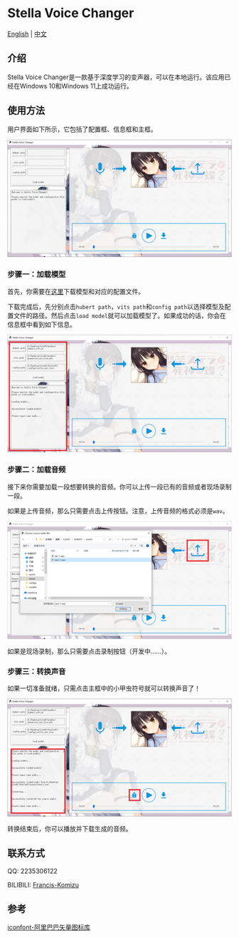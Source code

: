 # Stella Voice Changer

[English](README.md) | [中文](README-zh.md)

## 介绍

Stella Voice Changer是一款基于深度学习的变声器，可以在本地运行。该应用已经在Windows 10和Windows 11上成功运行。


## 使用方法

用户界面如下所示，它包括了配置框、信息框和主框。

[![gui-1](assets/gui-1.png)](assets/gui-1.png)



### 步骤一：加载模型

首先，你需要在[这里](https://github.com/Francis-Komizu/StellaVC-ModelList)下载模型和对应的配置文件。

下载完成后，先分别点击`hubert path`，`vits path`和`config path`以选择模型及配置文件的路径。然后点击`load model`就可以加载模型了。如果成功的话，你会在信息框中看到如下信息。

![gui-2](assets/gui-2.png)



### 步骤二：加载音频

接下来你需要加载一段想要转换的音频。你可以上传一段已有的音频或者现场录制一段。

如果是上传音频，那么只需要点击上传按钮。注意，上传音频的格式必须是`wav`。

![gui-3](assets/gui-3.png)

如果是现场录制，那么只需要点击录制按钮（开发中……）。



### 步骤三：转换声音

如果一切准备就绪，只需点击主框中的小甲虫符号就可以转换声音了！

![gui-4](assets/gui-4.png)

转换结束后，你可以播放并下载生成的音频。



## 联系方式

QQ: 2235306122

BILIBILI: [Francis-Komizu](https://space.bilibili.com/636704927?spm_id_from=333.1007.0.0)



## 参考

[iconfont-阿里巴巴矢量图标库](https://www.iconfont.cn/)
